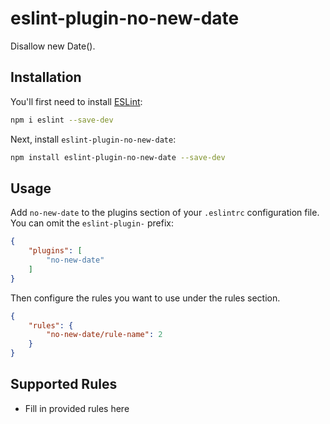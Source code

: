 # eslint-plugin-no-new-date

Disallow new Date().

## Installation

You'll first need to install [ESLint](https://eslint.org/):

```sh
npm i eslint --save-dev
```

Next, install `eslint-plugin-no-new-date`:

```sh
npm install eslint-plugin-no-new-date --save-dev
```

## Usage

Add `no-new-date` to the plugins section of your `.eslintrc` configuration file. You can omit the `eslint-plugin-` prefix:

```json
{
    "plugins": [
        "no-new-date"
    ]
}
```


Then configure the rules you want to use under the rules section.

```json
{
    "rules": {
        "no-new-date/rule-name": 2
    }
}
```

## Supported Rules

* Fill in provided rules here


